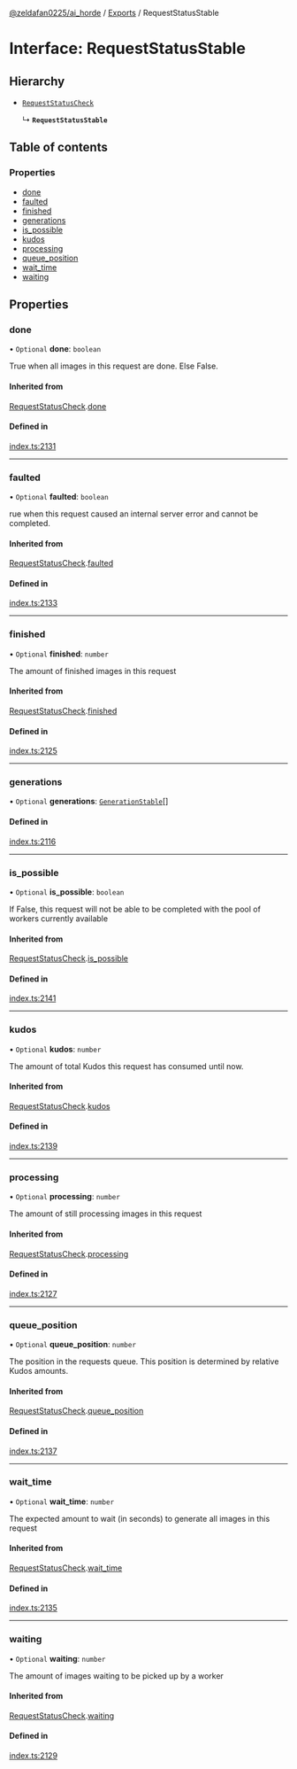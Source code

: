 [@zeldafan0225/ai_horde](../README.md) / [Exports](../modules.md) / RequestStatusStable

# Interface: RequestStatusStable

## Hierarchy

- [`RequestStatusCheck`](RequestStatusCheck.md)

  ↳ **`RequestStatusStable`**

## Table of contents

### Properties

- [done](RequestStatusStable.md#done)
- [faulted](RequestStatusStable.md#faulted)
- [finished](RequestStatusStable.md#finished)
- [generations](RequestStatusStable.md#generations)
- [is\_possible](RequestStatusStable.md#is_possible)
- [kudos](RequestStatusStable.md#kudos)
- [processing](RequestStatusStable.md#processing)
- [queue\_position](RequestStatusStable.md#queue_position)
- [wait\_time](RequestStatusStable.md#wait_time)
- [waiting](RequestStatusStable.md#waiting)

## Properties

### done

• `Optional` **done**: `boolean`

True when all images in this request are done. Else False.

#### Inherited from

[RequestStatusCheck](RequestStatusCheck.md).[done](RequestStatusCheck.md#done)

#### Defined in

[index.ts:2131](https://github.com/ZeldaFan0225/ai_horde/blob/ca96654/index.ts#L2131)

___

### faulted

• `Optional` **faulted**: `boolean`

rue when this request caused an internal server error and cannot be completed.

#### Inherited from

[RequestStatusCheck](RequestStatusCheck.md).[faulted](RequestStatusCheck.md#faulted)

#### Defined in

[index.ts:2133](https://github.com/ZeldaFan0225/ai_horde/blob/ca96654/index.ts#L2133)

___

### finished

• `Optional` **finished**: `number`

The amount of finished images in this request

#### Inherited from

[RequestStatusCheck](RequestStatusCheck.md).[finished](RequestStatusCheck.md#finished)

#### Defined in

[index.ts:2125](https://github.com/ZeldaFan0225/ai_horde/blob/ca96654/index.ts#L2125)

___

### generations

• `Optional` **generations**: [`GenerationStable`](GenerationStable.md)[]

#### Defined in

[index.ts:2116](https://github.com/ZeldaFan0225/ai_horde/blob/ca96654/index.ts#L2116)

___

### is\_possible

• `Optional` **is\_possible**: `boolean`

If False, this request will not be able to be completed with the pool of workers currently available

#### Inherited from

[RequestStatusCheck](RequestStatusCheck.md).[is_possible](RequestStatusCheck.md#is_possible)

#### Defined in

[index.ts:2141](https://github.com/ZeldaFan0225/ai_horde/blob/ca96654/index.ts#L2141)

___

### kudos

• `Optional` **kudos**: `number`

The amount of total Kudos this request has consumed until now.

#### Inherited from

[RequestStatusCheck](RequestStatusCheck.md).[kudos](RequestStatusCheck.md#kudos)

#### Defined in

[index.ts:2139](https://github.com/ZeldaFan0225/ai_horde/blob/ca96654/index.ts#L2139)

___

### processing

• `Optional` **processing**: `number`

The amount of still processing images in this request

#### Inherited from

[RequestStatusCheck](RequestStatusCheck.md).[processing](RequestStatusCheck.md#processing)

#### Defined in

[index.ts:2127](https://github.com/ZeldaFan0225/ai_horde/blob/ca96654/index.ts#L2127)

___

### queue\_position

• `Optional` **queue\_position**: `number`

The position in the requests queue. This position is determined by relative Kudos amounts.

#### Inherited from

[RequestStatusCheck](RequestStatusCheck.md).[queue_position](RequestStatusCheck.md#queue_position)

#### Defined in

[index.ts:2137](https://github.com/ZeldaFan0225/ai_horde/blob/ca96654/index.ts#L2137)

___

### wait\_time

• `Optional` **wait\_time**: `number`

The expected amount to wait (in seconds) to generate all images in this request

#### Inherited from

[RequestStatusCheck](RequestStatusCheck.md).[wait_time](RequestStatusCheck.md#wait_time)

#### Defined in

[index.ts:2135](https://github.com/ZeldaFan0225/ai_horde/blob/ca96654/index.ts#L2135)

___

### waiting

• `Optional` **waiting**: `number`

The amount of images waiting to be picked up by a worker

#### Inherited from

[RequestStatusCheck](RequestStatusCheck.md).[waiting](RequestStatusCheck.md#waiting)

#### Defined in

[index.ts:2129](https://github.com/ZeldaFan0225/ai_horde/blob/ca96654/index.ts#L2129)
